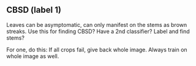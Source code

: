 ## CBSD (label 1)
Leaves can be asymptomatic, can only manifest on the stems as brown streaks.
Use this for finding CBSD? Have a 2nd classifier?
Label and find stems?

For one, do this: If all crops fail, give back whole image.
Always train on whole image as well.
